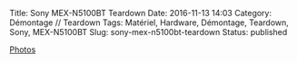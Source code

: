 Title: Sony MEX-N5100BT Teardown
Date: 2016-11-13 14:03
Category: Démontage // Teardown
Tags: Matériel, Hardware, Démontage, Teardown, Sony, MEX-N5100BT
Slug: sony-mex-n5100bt-teardown
Status: published

[Photos](https://goo.gl/photos/QZAEfjNAZdWVg4559)
